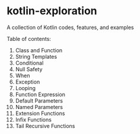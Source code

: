 # kotlin-exploration

A collection of Kotlin codes, features, and examples

Table of contents:

1. Class and Function
2. String Templates
3. Conditional
4. Null Safety
5. When
6. Exception
7. Looping
8. Function Expression
9. Default Parameters
10. Named Parameters
11. Extension Functions
12. Infix Functions
13. Tail Recursive Functions
